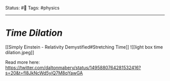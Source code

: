 Status: #🌱
Tags: #physics 
***
# *Time Dilation*

[[Simply Einstein - Relativity Demystified#Stretching Time]]
![[light box time dilation.jpeg]] 

Read more here: https://twitter.com/daltonmabery/status/1495880764281532416?s=20&t=fl8JkNcWd5yiQ7M8qYawGA